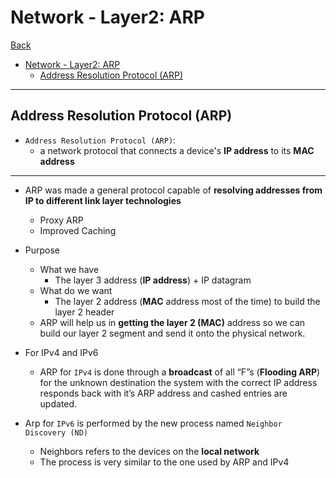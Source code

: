 # Network - Layer2: ARP

[Back](../../index.md)

- [Network - Layer2: ARP](#network---layer2-arp)
  - [Address Resolution Protocol (ARP)](#address-resolution-protocol-arp)

---

## Address Resolution Protocol (ARP)

- `Address Resolution Protocol (ARP)`:
  - a network protocol that connects a device's **IP address** to its **MAC address**

---

- ARP was made a general protocol capable of **resolving addresses from IP to different link layer technologies**

  - Proxy ARP
  - Improved Caching

- Purpose

  - What we have
    - The layer 3 address (**IP address**) + IP datagram
  - What do we want
    - The layer 2 address (**MAC** address most of the time) to build the layer 2 header
  - ARP will help us in **getting the layer 2 (MAC)** address so we can build our layer 2 segment and send it onto the physical network.

- For IPv4 and IPv6
  - ARP for `IPv4` is done through a **broadcast** of all “F”s (**Flooding ARP**) for the unknown destination the system with the correct IP address responds back with it’s ARP address and cashed entries are updated.
- Arp for `IPv6` is performed by the new process named `Neighbor Discovery (ND)`
  - Neighbors refers to the devices on the **local network**
  - The process is very similar to the one used by ARP and IPv4
